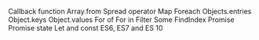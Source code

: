 <!-- ternary operator -->
<!-- events -->
Callback function
Array.from
Spread operator
Map
Foreach
Objects.entries
Object.keys
Object.values
For of
For in
Filter
Some
FindIndex
Promise
Promise state
Let and const
ES6, ES7 and ES 10